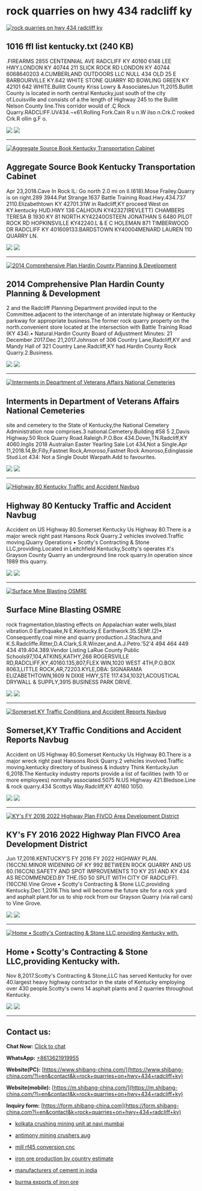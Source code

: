 # rock quarries on hwy 434 radcliff ky

<a href="https://swt.shibang-china.com/?l=en&img&k=rock+quarries+on+hwy+434+radcliff+ky" target="_blank">![rock quarries on hwy 434 radcliff ky](http://static.shibang-china.com/all-800x300/634.jpg)</a>

## 1016 ffl list kentucky.txt (240 KB)
.FIREARMS 2855 CENTENNIAL AVE RADCLIFF KY 40160 6148 LEE HWY.LONDON KY 40744 211 SLICK ROCK RD LONDON KY 40744 6068640203 4.CUMBERLAND OUTDOORS LLC NULL 434 OLD 25 E BARBOURVILLE KY.642 WHITE STONE QUARRY RD BOWLING GREEN KY 42101 642 WHITE.Bullitt County Kriss Lowry &amp; AssociatesJun 11,2015.Bullitt County is located in north central Kentucky,just south of the city of.Louisville and consists of a.the length of Highway 245 to the Bullitt Nelson County line.This corridor would of .Ç Rock Quarry.RADCLIFF.UV434.¬«61.Rolling Fork.Cain R u n.W ilso n.Crk.C rooked Crk.R ollin g.F o.


<a href="https://whatsapp.shibangsoft.com/WhatsApp.php" target="_blank" title="WhatsApp">![](http://static.shibang-china.com/icon/whatsapp.png)</a> <a href="https://swt.shibang-china.com/?l=en&icon&k=rock+quarries+on+hwy+434+radcliff+ky" target="_blank">![](http://static.shibang-china.com/icon/chat-en.png)</a>

---

<a href="https://swt.shibang-china.com/?l=en&img&k=rock+quarries+on+hwy+434+radcliff+ky" target="_blank">![Aggregate Source Book Kentucky Transportation Cabinet](http://static.shibang-china.com/all-800x300/835.jpg)</a>

## Aggregate Source Book Kentucky Transportation Cabinet
Apr 23,2018.Cave In Rock IL: Go north 2.0 mi on Il.(618).Mose Frailey.Quarry is on right.289 3944.Pat Strange.1637 Battle Training Road.Hwy.434.737 2110.Elizabethtown KY 42701.31W in Radcliff,KY proceed West on KY.kentucky HUD.HWY 136 CALHOUN KY42327(REVLETT) CHAMBERS TERESA B 1930 KY 81 NORTH.KY42240OSTEEN JONATHAN S 6480 PILOT ROCK RD HOPKINSVILLE KY42240.L &amp; E C HOLEMAN 871 TIMBERWOOD DR RADCLIFF KY 401609133.BARDSTOWN KY40004MENARD LAUREN 110 QUARRY LN.


<a href="https://whatsapp.shibangsoft.com/WhatsApp.php" target="_blank" title="WhatsApp">![](http://static.shibang-china.com/icon/whatsapp.png)</a> <a href="https://swt.shibang-china.com/?l=en&icon&k=rock+quarries+on+hwy+434+radcliff+ky" target="_blank">![](http://static.shibang-china.com/icon/chat-en.png)</a>

---

<a href="https://swt.shibang-china.com/?l=en&img&k=rock+quarries+on+hwy+434+radcliff+ky" target="_blank">![2014 Comprehensive Plan Hardin County Planning &amp; Development](http://static.shibang-china.com/all-800x300/438.jpg)</a>

## 2014 Comprehensive Plan Hardin County Planning &amp; Development
2 and the Radcliff Planning Department provided input to the Committee.adjacent to the interchange of an interstate highway or Kentucky parkway for appropriate business.The former rock quarry property on the north.convenient store located at the intersection with Battle Training Road (KY 434).• Natural.Hardin County Board of Adjustment Minutes: 21 December 2017.Dec 21,2017.Johnson of 306 Country Lane,Radcliff,KY and Mandy Hall of 321 Country Lane.Radcliff,KY had.Hardin County Rock Quarry.2.Business.


<a href="https://whatsapp.shibangsoft.com/WhatsApp.php" target="_blank" title="WhatsApp">![](http://static.shibang-china.com/icon/whatsapp.png)</a> <a href="https://swt.shibang-china.com/?l=en&icon&k=rock+quarries+on+hwy+434+radcliff+ky" target="_blank">![](http://static.shibang-china.com/icon/chat-en.png)</a>

---

<a href="https://swt.shibang-china.com/?l=en&img&k=rock+quarries+on+hwy+434+radcliff+ky" target="_blank">![Interments in Department of Veterans Affairs National Cemeteries](http://static.shibang-china.com/all-800x300/1146.jpg)</a>

## Interments in Department of Veterans Affairs National Cemeteries
site and cemetery to the State of Kentucky,the National Cemetery Administration now comprises.3 national.Cemetery.Building #58 5 2,Davis Highway.50 Rock Quarry Road.Raleigh.P.O.Box 434.Dover,TN.Radcliff,KY 4060.Inglis 2018 Australian Easter Yearling Sale Lot 434,Not a Single.Apr 11,2018.14,Br,Filly,Fastnet Rock,Amoroso,Fastnet Rock Amoroso,Edinglassie Stud.Lot 434: Not a Single Doubt Warpath.Add to favourites.


<a href="https://whatsapp.shibangsoft.com/WhatsApp.php" target="_blank" title="WhatsApp">![](http://static.shibang-china.com/icon/whatsapp.png)</a> <a href="https://swt.shibang-china.com/?l=en&icon&k=rock+quarries+on+hwy+434+radcliff+ky" target="_blank">![](http://static.shibang-china.com/icon/chat-en.png)</a>

---

<a href="https://swt.shibang-china.com/?l=en&img&k=rock+quarries+on+hwy+434+radcliff+ky" target="_blank">![Highway 80 Kentucky Traffic and Accident Navbug](http://static.shibang-china.com/all-800x300/229.jpg)</a>

## Highway 80 Kentucky Traffic and Accident Navbug
Accident on US Highway 80.Somerset Kentucky Us Highway 80.There is a major wreck right past Hansons Rock Quarry.2 vehicles involved.Traffic moving.Quarry Operations • Scotty&#39;s Contracting &amp; Stone LLC,providing.Located in Leitchfield Kentucky,Scotty&#39;s operates it&#39;s Grayson County Quarry an underground line rock quarry.In operation since 1989 this quarry.


<a href="https://whatsapp.shibangsoft.com/WhatsApp.php" target="_blank" title="WhatsApp">![](http://static.shibang-china.com/icon/whatsapp.png)</a> <a href="https://swt.shibang-china.com/?l=en&icon&k=rock+quarries+on+hwy+434+radcliff+ky" target="_blank">![](http://static.shibang-china.com/icon/chat-en.png)</a>

---

<a href="https://swt.shibang-china.com/?l=en&img&k=rock+quarries+on+hwy+434+radcliff+ky" target="_blank">![Surface Mine Blasting OSMRE](http://static.shibang-china.com/all-800x300/910.jpg)</a>

## Surface Mine Blasting OSMRE
rock fragmentation,blasting effects on Appalachian water wells,blast vibration.0 Earthquake,N E.Kentucky.E Earthwork.35.SEM!.(2)• Consequently,coal mine and quarry production.J.Stachura,and K.S.Radcliffe.Ritter,D.A.Clark,S.R.Winzer,and.A.J.Petro.&#39;52&#39;4 494 464 449 434 419.404.389.Vendor Listing LaRue County Public Schools97,104,ATKINS,KATHY,266 ROGERSVILLE RD,RADCLIFF,KY,40160.135,807,FLEX WIN,1020 WEST 4TH,P.O.BOX 8063,LITTLE ROCK,AR,72203.KYLE,DBA: SIGNARAMA ELIZABETHTOWN,1609 N DIXIE HWY,STE 117.434,10321,ACOUSTICAL DRYWALL &amp; SUPPLY,3915 BUSINESS PARK DRIVE.


<a href="https://whatsapp.shibangsoft.com/WhatsApp.php" target="_blank" title="WhatsApp">![](http://static.shibang-china.com/icon/whatsapp.png)</a> <a href="https://swt.shibang-china.com/?l=en&icon&k=rock+quarries+on+hwy+434+radcliff+ky" target="_blank">![](http://static.shibang-china.com/icon/chat-en.png)</a>

---

<a href="https://swt.shibang-china.com/?l=en&img&k=rock+quarries+on+hwy+434+radcliff+ky" target="_blank">![Somerset,KY Traffic Conditions and Accident Reports Navbug](http://static.shibang-china.com/all-800x300/91.jpg)</a>

## Somerset,KY Traffic Conditions and Accident Reports Navbug
Accident on US Highway 80.Somerset Kentucky Us Highway 80.There is a major wreck right past Hansons Rock Quarry.2 vehicles involved.Traffic moving.kentucky directory of business &amp; industry Think KentuckyJun 6,2018.The Kentucky industry reports provide a list of facilities (with 10 or more employees) normally associated.5075 N.US Highway 421.Bledsoe.Line &amp; rock quarry.434 Scottys Way.Radcliff,KY 40160 1050.


<a href="https://whatsapp.shibangsoft.com/WhatsApp.php" target="_blank" title="WhatsApp">![](http://static.shibang-china.com/icon/whatsapp.png)</a> <a href="https://swt.shibang-china.com/?l=en&icon&k=rock+quarries+on+hwy+434+radcliff+ky" target="_blank">![](http://static.shibang-china.com/icon/chat-en.png)</a>

---

<a href="https://swt.shibang-china.com/?l=en&img&k=rock+quarries+on+hwy+434+radcliff+ky" target="_blank">![KY&#39;s FY 2016 2022 Highway Plan FIVCO Area Development District](http://static.shibang-china.com/all-800x300/909.jpg)</a>

## KY&#39;s FY 2016 2022 Highway Plan FIVCO Area Development District
Jun 17,2016.KENTUCKY&#39;S FY 2016 FY 2022 HIGHWAY PLAN.(16CCN).MINOR WIDENING OF KY 992 BETWEEN ROCK QUARRY AND US 60.(16CCN).SAFETY AND SPOT IMPROVEMENTS TO KY 251 AND KY 434 AS RECOMMENDED.BY THE.(50 50 SPLIT WITH CITY OF RADCLIFF).(16CCN).Vine Grove • Scotty&#39;s Contracting &amp; Stone LLC,providing Kentucky.Dec 1,2016.This land will become the future site for a rock yard and asphalt plant.for us to ship rock from our Grayson Quarry (via rail cars) to Vine Grove.


<a href="https://whatsapp.shibangsoft.com/WhatsApp.php" target="_blank" title="WhatsApp">![](http://static.shibang-china.com/icon/whatsapp.png)</a> <a href="https://swt.shibang-china.com/?l=en&icon&k=rock+quarries+on+hwy+434+radcliff+ky" target="_blank">![](http://static.shibang-china.com/icon/chat-en.png)</a>

---

<a href="https://swt.shibang-china.com/?l=en&img&k=rock+quarries+on+hwy+434+radcliff+ky" target="_blank">![Home • Scotty&#39;s Contracting &amp; Stone LLC,providing Kentucky with.](http://static.shibang-china.com/all-800x300/219.jpg)</a>

## Home • Scotty&#39;s Contracting &amp; Stone LLC,providing Kentucky with.
Nov 8,2017.Scotty&#39;s Contracting &amp; Stone,LLC has served Kentucky for over 40.largest heavy highway contractor in the state of Kentucky employing over 430 people.Scotty&#39;s owns 14 asphalt plants and 2 quarries throughout Kentucky.

<a href="https://whatsapp.shibangsoft.com/WhatsApp.php" target="_blank" title="WhatsApp">![](http://static.shibang-china.com/icon/whatsapp.png)</a> <a href="https://swt.shibang-china.com/?l=en&icon&k=rock+quarries+on+hwy+434+radcliff+ky" target="_blank">![](http://static.shibang-china.com/icon/chat-en.png)</a>

---
## Contact us:

**Chat Now:** [Click to chat](https://swt.shibang-china.com?l=en&contact&k=rock+quarries+on+hwy+434+radcliff+ky)

**WhatsApp:**  [+8613621919955](https://whatsapp.shibangsoft.com/WhatsApp.php)

**Website(PC):** [https://www.shibang-china.com/](https://www.shibang-china.com/?l=en&contact&k=rock+quarries+on+hwy+434+radcliff+ky)

**Website(mobile):** [https://m.shibang-china.com/](https://m.shibang-china.com/?l=en&contact&k=rock+quarries+on+hwy+434+radcliff+ky)

**Inquiry form:** [https://form.shibang-china.com](https://form.shibang-china.com?l=en&contact&k=rock+quarries+on+hwy+434+radcliff+ky)

* [kolkata crushing mining unit at navi mumbai](../137/kolkata%20crushing%20mining%20unit%20at%20navi%20mumbai.md)

* [antimony mining crushers aug](../135/antimony%20mining%20crushers%20aug.md)

* [mill rf45 conversion cnc](../131/mill%20rf45%20conversion%20cnc.md)

* [iron ore production by country estimate](../131/iron%20ore%20production%20by%20country%20estimate.md)

* [manufacturers of cement in india](../128/manufacturers%20of%20cement%20in%20india.md)

* [burma exports of iron ore](../136/burma%20exports%20of%20iron%20ore.md)